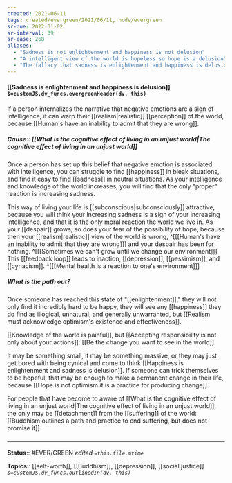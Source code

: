```yaml
---
created: 2021-06-11
tags: created/evergreen/2021/06/11, node/evergreen
sr-due: 2022-01-02
sr-interval: 39
sr-ease: 268
aliases:
  - "Sadness is not enlightenment and happiness is not delusion"
  - "A intelligent view of the world is hopeless so hope is a delusion"
  - "The fallacy that sadness is enlightenment and happiness is delusion"
---
```


#### [[Sadness is enlightenment and happiness is delusion]] `$=customJS.dv_funcs.evergreenHeader(dv, this)`

If a person internalizes the narrative that negative emotions are a sign of intelligence, it can warp their [[realism|realistic]] [[perception]] of the world, because [[Human's have an inability to admit that they are wrong]].

##### Cause:: [[What is the cognitive effect of living in an unjust world|The cognitive effect of living in an unjust world]]

Once a person has set up this belief that negative emotion is associated with intelligence, you can struggle to find [[happiness]] in bleak situations, and find it easy to find [[sadness]] in neutral situations. As your intelligence and knowledge of the world increases, you will find that the only "proper" reaction is increasing sadness. 

This way of living your life is [[subconscious|subconsciously]] attractive,
because you will think your increasing sadness is a sign of your increasing intelligence, and that it is the only moral reaction the world we live in.
As your [[despair]] grows, so does your fear of the possibility of hope, because then your [[realism|realistic]] view of the world is wrong,
^[[[Human's have an inability to admit that they are wrong]]]
and your despair has been for nothing.
^[[[Sometimes we can't grow until we change our environment]]]
This [[feedback loop]] leads to inaction, [[depression]], [[pessimism]], and [[cynacism]].
^[[[Mental health is a reaction to one's environment]]]

##### What is the path out?

Once someone has reached this state of "[[enlightenment]]," they will not only find it incredibly hard to be happy, they will see any [[happiness]] they do find as illogical, unnatural, and generally unwarranted, but [[Realism must acknowledge optimism's existence and effectiveness]].

[[Knowledge of the world is painful]], but [[Accepting responsibility is not only about your actions]]: [[Be the change you want to see in the world]]

It may be something small, it may be something massive, or they may just get bored with being cynical and come to think [[Happiness is enlightenment and sadness is delusion]]. If someone can trick themselves to be hopeful, that may be enough to make a permanent change in their life, because [[Hope is not optimism it is a practice for producing change]].

For people that have become to aware of [[What is the cognitive effect of living in an unjust world|The cognitive effect of living in an unjust world]], the only may be [[detachment]] from the [[suffering]] of the world: [[Buddhism outlines a path and practice to end suffering, but does not promise it]]

### <hr class="footnote"/>

**Status**:: #EVER/GREEN 
*edited `=this.file.mtime`*

**Topics**:: [[self-worth]], [[Buddhism]], [[depression]], [[social justice]]
*`$=customJS.dv_funcs.outlinedIn(dv, this)`*
